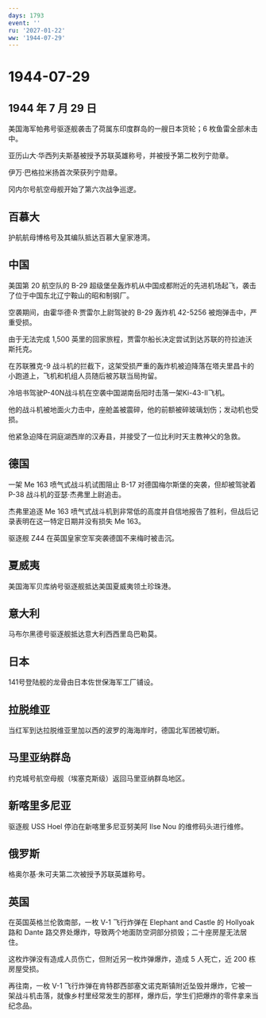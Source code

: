 ```yaml
---
days: 1793
event: ''
ru: '2027-01-22'
ww: '1944-07-29'
---
```


# 1944-07-29

## 1944 年 7 月 29 日

美国海军帕弗号驱逐舰袭击了荷属东印度群岛的一艘日本货轮；6
枚鱼雷全部未击中。

亚历山大·华西列夫斯基被授予苏联英雄称号，并被授予第二枚列宁勋章。

伊万·巴格拉米扬首次荣获列宁勋章。

冈内尔号航空母舰开始了第六次战争巡逻。

## 百慕大

护航航母博格号及其编队抵达百慕大皇家港湾。

## 中国

美国第 20 航空队的 B-29
超级堡垒轰炸机从中国成都附近的先进机场起飞，袭击了位于中国东北辽宁鞍山的昭和制钢厂。

空袭期间，由霍华德·R·贾雷尔上尉驾驶的 B-29 轰炸机 42-5256
被炮弹击中，严重受损。

由于无法完成 1,500
英里的回家旅程，贾雷尔船长决定尝试到达苏联的符拉迪沃斯托克。

在苏联雅克-9
战斗机的拦截下，这架受损严重的轰炸机被迫降落在塔夫里昌卡的小跑道上，飞机和机组人员随后被苏联当局拘留。

冷培书驾驶P-40N战斗机在空袭中国湖南岳阳时击落一架Ki-43-II飞机。

他的战斗机被地面火力击中，座舱盖被震碎，他的前额被碎玻璃划伤；发动机也受损。

他紧急迫降在洞庭湖西岸的汉寿县，并接受了一位比利时天主教神父的急救。

## 德国

一架 Me 163 喷气式战斗机试图阻止 B-17 对德国梅尔斯堡的突袭，但却被驾驶着
P-38 战斗机的亚瑟·杰弗里上尉追击。

杰弗里追逐 Me 163
喷气式战斗机到非常低的高度并自信地报告了胜利，但战后记录表明在这一特定日期并没有损失
Me 163。

驱逐舰 Z44 在英国皇家空军突袭德国不来梅时被击沉。

## 夏威夷

美国海军贝库纳号驱逐舰抵达美国夏威夷领土珍珠港。

## 意大利

马布尔黑德号驱逐舰抵达意大利西西里岛巴勒莫。

## 日本

141号登陆舰的龙骨由日本佐世保海军工厂铺设。

## 拉脱维亚

当红军到达拉脱维亚里加以西的波罗的海海岸时，德国北军团被切断。

## 马里亚纳群岛

约克城号航空母舰（埃塞克斯级）返回马里亚纳群岛地区。

## 新喀里多尼亚

驱逐舰 USS Hoel 停泊在新喀里多尼亚努美阿 Ilse Nou 的维修码头进行维修。

## 俄罗斯

格奥尔基·朱可夫第二次被授予苏联英雄称号。

## 英国

在英国英格兰伦敦南部，一枚 V-1 飞行炸弹在 Elephant and Castle 的
Hollyoak 路和 Dante
路交界处爆炸，导致两个地面防空洞部分损毁；二十座房屋无法居住。

这枚炸弹没有造成人员伤亡，但附近另一枚炸弹爆炸，造成 5 人死亡，近 200
栋房屋受损。

再往南，一枚 V-1
飞行炸弹在肯特郡西部塞文诺克斯镇附近坠毁并爆炸，它被一架战斗机击落，就像乡村里经常发生的那样，爆炸后，学生们把爆炸的零件拿来当纪念品。